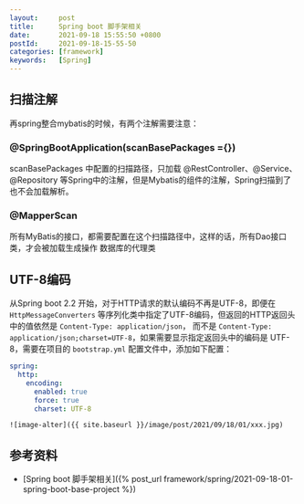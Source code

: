 ```yaml
---
layout:     post
title:      Spring boot 脚手架相关
date:       2021-09-18 15:55:50 +0800
postId:     2021-09-18-15-55-50
categories: [framework]
keywords:   [Spring]
---
```


## 扫描注解
再spring整合mybatis的时候，有两个注解需要注意：

### @SpringBootApplication(scanBasePackages ={})
scanBasePackages 中配置的扫描路径，只加载 @RestController、@Service、@Repository
等Spring中的注解，但是Mybatis的组件的注解，Spring扫描到了也不会加载解析。

### @MapperScan
所有MyBatis的接口，都需要配置在这个扫描路径中，这样的话，所有Dao接口类，才会被加载生成操作
数据库的代理类


## UTF-8编码
从Spring boot 2.2 开始，对于HTTP请求的默认编码不再是UTF-8，即便在 `HttpMessageConverters`
等序列化类中指定了UTF-8编码，但返回的HTTP返回头中的值依然是 `Content-Type: application/json`，
而不是 `Content-Type: application/json;charset=UTF-8`，如果需要显示指定返回头中的编码是
UTF-8，需要在项目的 `bootstrap.yml` 配置文件中，添加如下配置：
```yaml
spring:
  http:
    encoding:
      enabled: true
      force: true
      charset: UTF-8
```









```
![image-alter]({{ site.baseurl }}/image/post/2021/09/18/01/xxx.jpg)
```

## 参考资料
* [Spring boot 脚手架相关]({% post_url framework/spring/2021-09-18-01-spring-boot-base-project %})
